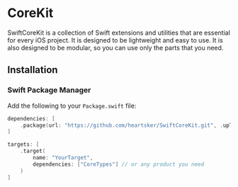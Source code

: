 # CoreKit

SwiftCoreKit is a collection of Swift extensions and utilities that are essential for every iOS project. It is designed to be lightweight and easy to use. It is also designed to be modular, so you can use only the parts that you need.

## Installation

### Swift Package Manager

Add the following to your `Package.swift` file:

```swift
dependencies: [
    .package(url: "https://github.com/heartsker/SwiftCoreKit.git", .upToNextMajor(from: "1.0.0"))
]
```

```swift
targets: [
    .target(
        name: "YourTarget",
        dependencies: ["CoreTypes"] // or any product you need
    )
]
```
